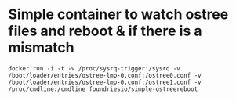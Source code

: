 # Simple container to watch ostree files and reboot & if there is a mismatch

```
docker run -i -t -v /proc/sysrq-trigger:/sysrq -v /boot/loader/entries/ostree-lmp-0.conf:/ostree0.conf -v /boot/loader/entries/ostree-lmp-0.conf:/ostree1.conf -v /proc/cmdline:/cmdline foundriesio/simple-ostreereboot
```
